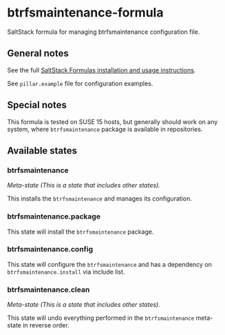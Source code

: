 # btrfsmaintenance-formula

SaltStack formula for managing btrfsmaintenance configuration file.

## General notes

See the full [SaltStack Formulas installation and usage instructions](https://docs.saltstack.com/en/latest/topics/development/conventions/formulas.html).

See `pillar.example` file for configuration examples.

## Special notes

This formula is tested on SUSE 15 hosts, but generally should work on any system, where
`btrfsmaintenance` package is available in repositories.

## Available states

### btrfsmaintenance

*Meta-state (This is a state that includes other states).*

This installs the `btrfsmaintenance` and manages its configuration.

### btrfsmaintenance.package

This state will install the `btrfsmaintenance` package.

### btrfsmaintenance.config

This state will configure the `btrfsmaintenance` and has a dependency on `btrfsmaintenance.install` via
include list.

### btrfsmaintenance.clean

*Meta-state (This is a state that includes other states).*

This state will undo everything performed in the `btrfsmaintenance` meta-state in reverse order.
